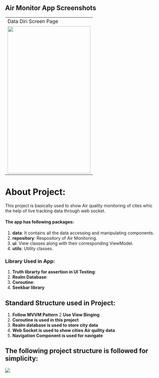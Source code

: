 ## Air Monitor App Screenshots

<table>
  <tr>
    <td>Data Diri Screen Page</td>
   
  </tr>
  <tr>
    <td><img src="https://user-images.githubusercontent.com/18350065/87884509-47c9ca00-ca2c-11ea-974e-690b01e29a0e.jpg" width=270 height=480></td>
    </tr>
 </table>
 
 # About Project:
 This project is basically used to show Air quality monitoring of cites whic the help of live tracking data through web socket.
 


#### The app has following packages:
1. **data**: It contains all the data accessing and manipulating components.
2. **repository**: Respository of Air Monitoring.
3. **ui**: View classes along with their corresponding ViewModel.
4. **utils**: Utility classes.

### Library Used in App:
1. **Truth librarty for assertion in UI Testing**:
2. **Realm Database**:
3. **Coroutine**:
4. **Seekbar library**

## Standard Structure used in Project:
1. **Follow MVVM Pattern**
2  **Use View Binging**
3. **Coroutine is used in this project**
4. **Realm database is used to store city data**
5. **Web Socket is used to show cities Air quility data**
6. **Navigation Component is used for navigate**

## The following project structure is followed for simplicity:
<p align="left">
    <img src="https://user-images.githubusercontent.com/18350065/87896909-4669c300-ca67-11ea-9d18-fedacd6859f2.PNG">
</p>
<br>
